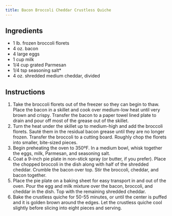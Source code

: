 ```yaml
---
title: Bacon Broccoli Cheddar Crustless Quiche
---
```


## Ingredients

- 1 lb. frozen broccoli florets
- 4 oz. bacon
- 4 large eggs
- 1 cup milk
- 1/4 cup grated Parmesan
- 1/4 tsp seasoning salt*
- 4 oz. shredded medium cheddar, divided

## Instructions

1. Take the broccoli florets out of the freezer so they can begin to thaw. Place the bacon in a skillet and cook over medium-low heat until very brown and crispy. Transfer the bacon to a paper towel lined plate to drain and pour off most of the grease out of the skillet.
2. Turn the heat under the skillet up to medium-high and add the broccoli florets. Sauté them in the residual bacon grease until they are no longer frozen. Transfer the broccoli to a cutting board. Roughly chop the florets into smaller, bite-sized pieces.
3. Begin preheating the oven to 350ºF. In a medium bowl, whisk together the eggs, milk, Parmesan, and seasoning salt.
4. Coat a 9-inch pie plate in non-stick spray (or butter, if you prefer). Place the chopped broccoli in the dish along with half of the shredded cheddar. Crumble the bacon over top. Stir the broccoli, cheddar, and bacon together.
5. Place the pie plate on a baking sheet for easy transport in and out of the oven. Pour the egg and milk mixture over the bacon, broccoli, and cheddar in the dish. Top with the remaining shredded cheddar.
6. Bake the crustless quiche for 50-55 minutes, or until the center is puffed and it is golden brown around the edges. Let the crustless quiche cool slightly before slicing into eight pieces and serving.
